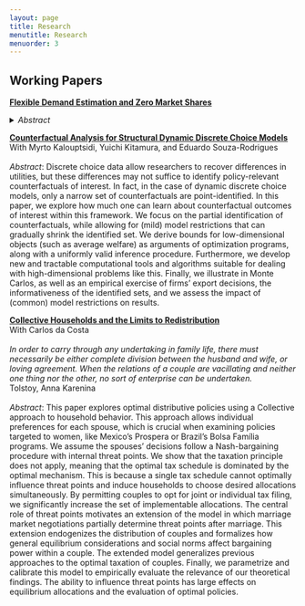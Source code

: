 ```yaml
---
layout: page
title: Research
menutitle: Research
menuorder: 3
---
```


## Working Papers

<a href="/papers/ZeroShares.pdf">__Flexible Demand Estimation and Zero Market Shares__</a>
<details>
<summary><i>Abstract</i></summary>
<i>Abstract</i>: This paper develops a flexible discrete-choice demand framework for aggregate data sets
that extends Berry, Levinsohn, and Pakes (1995) and the Pure Characteristics Demand Model of
Berry and Pakes (2007). I provide a simple, computationally tractable, asymptotically normal
estimator based on two contributions: a globally-convergent algorithm to recover utilities
from observed demand and a Quasi-Bayes approach that minimizes simulation variance. The
framework accommodates zero market shares, which are a challenge for alternative approaches.
I show that zeros in demand generate an endogenously censored model, which leads to moment
inequalities. As an application, I study moving costs US internal migration data.
</details>

<a href="/papers/DynamicPartial.pdf">__Counterfactual Analysis for Structural Dynamic Discrete Choice Models__</a><br>
With Myrto Kalouptsidi, Yuichi Kitamura, and Eduardo Souza-Rodrigues <br><br>
*Abstract*: Discrete choice data allow researchers to recover differences in utilities, but these differences may not
suffice to identify policy-relevant counterfactuals of interest. In fact, in the case of dynamic discrete
choice models, only a narrow set of counterfactuals are point-identified. In this paper, we explore
how much one can learn about counterfactual outcomes of interest within this framework. We focus
on the partial identification of counterfactuals, while allowing for (mild) model restrictions that can
gradually shrink the identified set. We derive bounds for low-dimensional objects (such as average
welfare) as arguments of optimization programs, along with a uniformly valid inference procedure.
Furthermore, we develop new and tractable computational tools and algorithms suitable for dealing
with high-dimensional problems like this. Finally, we illustrate in Monte Carlos, as well as an empirical
exercise of firms’ export decisions, the informativeness of the identified sets, and we assess the impact
of (common) model restrictions on results.

<a href="/papers/TaxFamilies.pdf">__Collective Households and the Limits to Redistribution__</a><br>
With Carlos da Costa <br><br>
_In order to carry through any undertaking in family life, there must necessarily be either complete division between the husband and wife, or loving agreement. When the relations of a couple are vacillating and neither one thing nor the other, no sort of enterprise can be undertaken._<br> Tolstoy, Anna Karenina<br><br>
*Abstract*: This paper explores optimal distributive policies using a Collective approach to household
behavior. This approach allows individual preferences for each spouse, which is crucial when
examining policies targeted to women, like Mexico’s Prospera or Brazil’s Bolsa Família programs.
We assume the spouses’ decisions follow a Nash-bargaining procedure with internal threat points.
We show that the taxation principle does not apply, meaning that the optimal tax schedule is
dominated by the optimal mechanism. This is because a single tax schedule cannot optimally
influence threat points and induce households to choose desired allocations simultaneously. By
permitting couples to opt for joint or individual tax filing, we significantly increase the set of
implementable allocations. The central role of threat points motivates an extension of the model in
which marriage market negotiations partially determine threat points after marriage. This extension
endogenizes the distribution of couples and formalizes how general equilibrium considerations and
social norms affect bargaining power within a couple. The extended model generalizes previous
approaches to the optimal taxation of couples. Finally, we parametrize and calibrate this model to
empirically evaluate the relevance of our theoretical findings. The ability to influence threat points
has large effects on equilibrium allocations and the evaluation of optimal policies.
